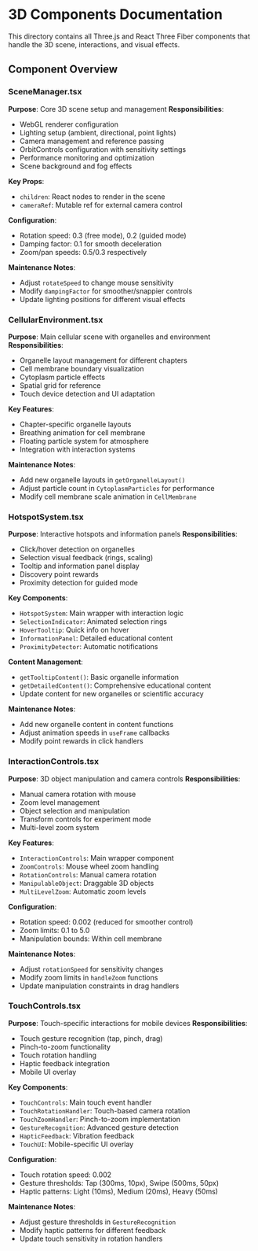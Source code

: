 # 3D Components Documentation

This directory contains all Three.js and React Three Fiber components that handle the 3D scene, interactions, and visual effects.

## Component Overview

### SceneManager.tsx
**Purpose**: Core 3D scene setup and management
**Responsibilities**:
- WebGL renderer configuration
- Lighting setup (ambient, directional, point lights)
- Camera management and reference passing
- OrbitControls configuration with sensitivity settings
- Performance monitoring and optimization
- Scene background and fog effects

**Key Props**:
- `children`: React nodes to render in the scene
- `cameraRef`: Mutable ref for external camera control

**Configuration**:
- Rotation speed: 0.3 (free mode), 0.2 (guided mode)
- Damping factor: 0.1 for smooth deceleration
- Zoom/pan speeds: 0.5/0.3 respectively

**Maintenance Notes**:
- Adjust `rotateSpeed` to change mouse sensitivity
- Modify `dampingFactor` for smoother/snappier controls
- Update lighting positions for different visual effects

### CellularEnvironment.tsx
**Purpose**: Main cellular scene with organelles and environment
**Responsibilities**:
- Organelle layout management for different chapters
- Cell membrane boundary visualization
- Cytoplasm particle effects
- Spatial grid for reference
- Touch device detection and UI adaptation

**Key Features**:
- Chapter-specific organelle layouts
- Breathing animation for cell membrane
- Floating particle system for atmosphere
- Integration with interaction systems

**Maintenance Notes**:
- Add new organelle layouts in `getOrganelleLayout()`
- Adjust particle count in `CytoplasmParticles` for performance
- Modify cell membrane scale animation in `CellMembrane`

### HotspotSystem.tsx
**Purpose**: Interactive hotspots and information panels
**Responsibilities**:
- Click/hover detection on organelles
- Selection visual feedback (rings, scaling)
- Tooltip and information panel display
- Discovery point rewards
- Proximity detection for guided mode

**Key Components**:
- `HotspotSystem`: Main wrapper with interaction logic
- `SelectionIndicator`: Animated selection rings
- `HoverTooltip`: Quick info on hover
- `InformationPanel`: Detailed educational content
- `ProximityDetector`: Automatic notifications

**Content Management**:
- `getTooltipContent()`: Basic organelle information
- `getDetailedContent()`: Comprehensive educational content
- Update content for new organelles or scientific accuracy

**Maintenance Notes**:
- Add new organelle content in content functions
- Adjust animation speeds in `useFrame` callbacks
- Modify point rewards in click handlers

### InteractionControls.tsx
**Purpose**: 3D object manipulation and camera controls
**Responsibilities**:
- Manual camera rotation with mouse
- Zoom level management
- Object selection and manipulation
- Transform controls for experiment mode
- Multi-level zoom system

**Key Features**:
- `InteractionControls`: Main wrapper component
- `ZoomControls`: Mouse wheel zoom handling
- `RotationControls`: Manual camera rotation
- `ManipulableObject`: Draggable 3D objects
- `MultiLevelZoom`: Automatic zoom levels

**Configuration**:
- Rotation speed: 0.002 (reduced for smoother control)
- Zoom limits: 0.1 to 5.0
- Manipulation bounds: Within cell membrane

**Maintenance Notes**:
- Adjust `rotationSpeed` for sensitivity changes
- Modify zoom limits in `handleZoom` functions
- Update manipulation constraints in drag handlers

### TouchControls.tsx
**Purpose**: Touch-specific interactions for mobile devices
**Responsibilities**:
- Touch gesture recognition (tap, pinch, drag)
- Pinch-to-zoom functionality
- Touch rotation handling
- Haptic feedback integration
- Mobile UI overlay

**Key Components**:
- `TouchControls`: Main touch event handler
- `TouchRotationHandler`: Touch-based camera rotation
- `TouchZoomHandler`: Pinch-to-zoom implementation
- `GestureRecognition`: Advanced gesture detection
- `HapticFeedback`: Vibration feedback
- `TouchUI`: Mobile-specific UI overlay

**Configuration**:
- Touch rotation speed: 0.002
- Gesture thresholds: Tap (300ms, 10px), Swipe (500ms, 50px)
- Haptic patterns: Light (10ms), Medium (20ms), Heavy (50ms)

**Maintenance Notes**:
- Adjust gesture thresholds in `GestureRecognition`
- Modify haptic patterns for different feedback
- Update touch sensitivity in rotation handlers
